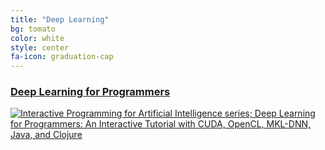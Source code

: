 ```yaml
---
title: "Deep Learning"
bg: tomato
color: white
style: center
fa-icon: graduation-cap
---
```

### [Deep Learning for Programmers](/deep-learning-for-programmers)

[![Interactive Programming for Artificial Intelligence series; Deep Learning for Programmers: An Interactive Tutorial with CUDA, OpenCL, MKL-DNN, Java, and Clojure](/img/dlfp-cover.png)](/deep-learning-for-programmers)
